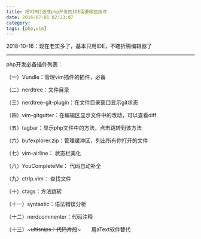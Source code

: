 ```yaml
---
title: 把VIM打造成php开发的IDE需要哪些插件
date: 2016-07-01 02:23:07
category: 
tags: [php,vim]
---
```


2018-10-16：现在老实多了，基本只用IDE，不瞎折腾编辑器了

---



php开发必备插件列表：

（一）Vundle：管理vim插件的插件，必备

（二）nerdtree：文件目录

（三）nerdtree-git-plugin：在文件目录窗口显示git状态

（四）vim-gitgutter：在编辑区显示文件中的改动，可以查看diff

（五）tagbar：显示php文件中的方法，点击跳转到该方法

（六）bufexplorer.zip：管理缓冲区，列出所有你打开的文件

（七）vim-airline： 状态栏美化

（八）YouCompleteMe： 代码自动补全

（九）ctrlp.vim： 查找文件

（十）ctags：方法跳转

（十一）syntastic：语法错误分析

（十二）nerdcommenter：代码注释

（十三）~~~ultisnips：代码片段~~~　　用aText软件替代